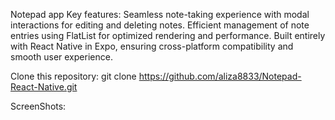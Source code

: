Notepad app 
Key features:
Seamless note-taking experience with modal interactions for editing and deleting notes.
Efficient management of note entries using FlatList for optimized rendering and performance.
Built entirely with React Native in Expo, ensuring cross-platform compatibility and smooth user experience.

Clone this repository:
git clone https://github.com/aliza8833/Notepad-React-Native.git

ScreenShots:






